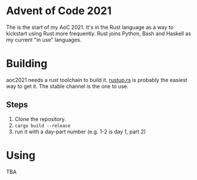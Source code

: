 # Advent of Code 2021

The is the start of my AoC 2021.  It's in the Rust language as a way to
kickstart using Rust more frequently.  Rust joins Python, Bash and Haskell as
my current "in use" languages.

# Building

aoc2021 needs a rust toolchain to build it.
[rustup.rs](https://rustup.rs/) is probably the easiest way to get it.
The stable channel is the one to use.

## Steps

1. Clone the repository.
2. `cargo build --release`
3. run it with a day-part number (e.g. 1-2 is day 1, part 2)

# Using

TBA
